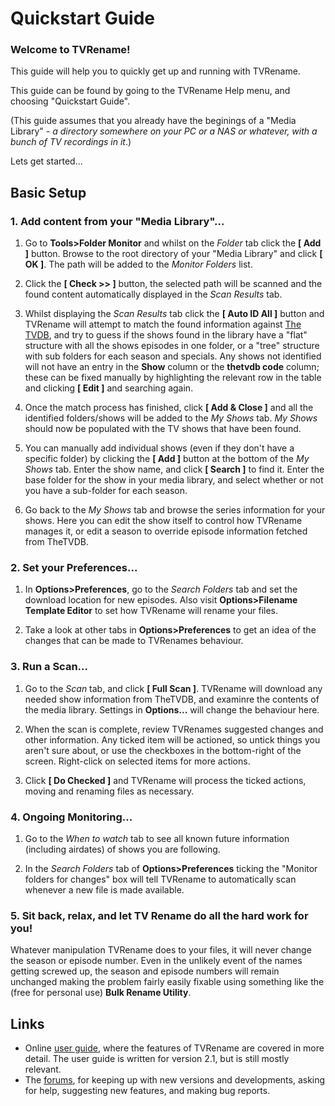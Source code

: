 # Quickstart Guide

### Welcome to TVRename!

This guide will help you to quickly get up and running with TVRename.

This guide can be found by going to the TVRename Help menu, and choosing "Quickstart Guide".

(This guide assumes that you already have the beginings of a "Media Library" - *a directory somewhere on your PC or a NAS or whatever, with a bunch of TV recordings in it*.)

Lets get started...

## Basic Setup

### 1. Add content from your "Media Library"...

 1. Go to **Tools>Folder Monitor** and whilst on the *Folder* tab click the **\[ Add \]** button. Browse to the root directory of your "Media Library" and click **\[ OK \]**. The path will be added to the *Monitor Folders* list.

 2. Click the **\[ Check >> \]** button, the selected path will be scanned and the found content automatically displayed in the *Scan Results* tab.
 
 3. Whilst displaying the *Scan Results* tab click the **\[ Auto ID All \]** button and TVRename will attempt to match the found information against [The TVDB](http://thetvdb.com), and try to guess if the shows found in the library have a "flat" structure with all the shows episodes in one folder, or a "tree" structure with sub folders for each season and specials.
 Any shows not identified will not have an entry in the **Show** column or the **thetvdb code** column; these can be fixed manually by highlighting the relevant row in the table and clicking **\[ Edit \]** and searching again.

 4. Once the match process has finished, click **\[ Add & Close \]** and all the identified folders/shows will be added to the *My Shows* tab. *My Shows* should now be populated with the TV shows that have been found.
 
 5. You can manually add individual shows (even if they don't have a specific folder) by clicking the **\[ Add \]** button at the bottom of the *My Shows* tab. Enter the show name, and click **\[ Search \]** to find it. Enter the base folder for the show in your media library, and select whether or not you have a sub-folder for each season.

 6. Go back to the *My Shows* tab and browse the series information for your shows. Here you can edit the show itself to control how TVRename manages it, or edit a season to override episode information fetched from TheTVDB.

### 2. Set your Preferences...

 1. In **Options>Preferences**, go to the *Search Folders* tab and set the download location for new episodes. Also visit **Options>Filename Template Editor** to set how TVRename will rename your files.

 2. Take a look at other tabs in **Options>Preferences** to get an idea of the changes that can be made to TVRenames behaviour.
 
### 3. Run a Scan...

 1. Go to the *Scan* tab, and click **\[ Full Scan \]**. TVRename will download any needed show information from TheTVDB, and examinre the contents of the media library. Settings in **Options...** will change the behaviour here.

 2. When the scan is complete, review TVRenames suggested changes and other information. Any ticked item will be actioned, so untick things you aren't sure about, or use the checkboxes in the bottom-right of the screen. Right-click on selected items for more actions.

 3. Click **\[ Do Checked \]** and TVRename will process the ticked actions, moving and renaming files as necessary.

### 4. Ongoing Monitoring...

 1. Go to the *When to watch* tab to see all known future information (including airdates) of shows you are following.
 
 2. In the *Search Folders* tab of **Options>Preferences** ticking the "Monitor folders for changes" box will tell TVRename to automatically scan whenever a new file is made available.

### 5. Sit back, relax, and let TV Rename do all the hard work for you!

Whatever manipulation TVRename does to your files, it will never change the season or episode number. Even in the unlikely event of the names getting screwed up, the season and episode numbers will remain unchanged making the problem fairly easily fixable using something like the (free for personal use) **Bulk Rename Utility**.

## Links
* Online [user guide](userguide), where the features of TVRename are covered in more detail. The user guide is written for version 2.1, but is still mostly relevant.
* The [forums](https://groups.google.com/forum/#!forum/tvrename), for keeping up with new versions and developments, asking for help, suggesting new features, and making bug reports.

